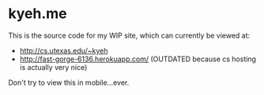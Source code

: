 kyeh.me
=======

This is the source code for my WIP site, which can currently be viewed at:

* http://cs.utexas.edu/~kyeh
* http://fast-gorge-6136.herokuapp.com/ (OUTDATED because cs hosting is actually very nice)

Don't try to view this in mobile...ever.